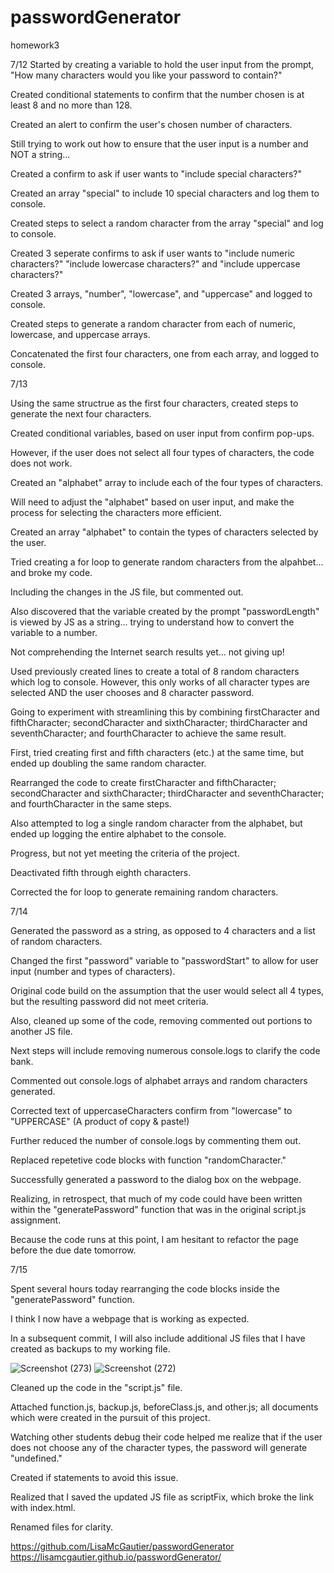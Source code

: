 # passwordGenerator
homework3

7/12
Started by creating a variable to hold the user input from the prompt, "How many characters would you like your password to contain?"

Created conditional statements to confirm that the number chosen is at least 8 and no more than 128.

Created an alert to confirm the user's chosen number of characters.

Still trying to work out how to ensure that the user input is a number and NOT a string...

Created a confirm to ask if user wants to "include special characters?"

Created an array "special" to include 10 special characters and log them to console.

Created steps to select a random character from the array "special" and log to console.

Created 3 seperate confirms to ask if user wants to "include numeric characters?" "include lowercase characters?" and "include uppercase characters?"

Created 3 arrays, "number", "lowercase", and "uppercase" and logged to console.

Created steps to generate a random character from each of numeric, lowercase, and uppercase arrays.

Concatenated the first four characters, one from each array, and logged to console.

7/13

Using the same structrue as the first four characters, created steps to generate the next four characters.

Created conditional variables, based on user input from confirm pop-ups.

However, if the user does not select all four types of characters, the code does not work.

Created an "alphabet" array to include each of the four types of characters.

Will need to adjust the "alphabet" based on user input, and make the process for selecting the characters more efficient.

Created an array "alphabet" to contain the types of characters selected by the user.

Tried creating a for loop to generate random characters from the alpahbet... and broke my code.

Including the changes in the JS file, but commented out.

Also discovered that the variable created by the prompt "passwordLength" is viewed by JS as a string... trying to understand how to convert the variable to a number.

Not comprehending the Internet search results yet... not giving up!

Used previously created lines to create a total of 8 random characters which log to console.  However, this only works of all character types are selected AND the user chooses and 8 character password.

Going to experiment with streamlining this by combining firstCharacter and fifthCharacter; secondCharacter and sixthCharacter; thirdCharacter and seventhCharacter; and fourthCharacter to achieve the same result.

First, tried creating first and fifth characters (etc.) at the same time, but ended up doubling the same random character.

Rearranged the code to create firstCharacter and fifthCharacter; secondCharacter and sixthCharacter; thirdCharacter and seventhCharacter; and fourthCharacter in the same steps.

Also attempted to log a single random character from the alphabet, but ended up logging the entire alphabet to the console.

Progress, but not yet meeting the criteria of the project.

Deactivated fifth through eighth characters.

Corrected the for loop to generate remaining random characters.

7/14

Generated the password as a string, as opposed to 4 characters and a list of random characters.

Changed the first "password" variable to "passwordStart" to allow for user input (number and types of characters).

Original code build on the assumption that the user would select all 4 types, but the resulting password did not meet criteria.

Also, cleaned up some of the code, removing commented out portions to another JS file.

Next steps will include removing numerous console.logs to clarify the code bank.

Commented out console.logs of alphabet arrays and random characters generated.

Corrected text of uppercaseCharacters confirm from "lowercase" to "UPPERCASE" (A product of copy & paste!)

Further reduced the number of console.logs by commenting them out.

Replaced repetetive code blocks with function "randomCharacter."


Successfully generated a password to the dialog box on the webpage.

Realizing, in retrospect, that much of my code could have been written within the "generatePassword" function that was in the original script.js assignment.

Because the code runs at this point, I am hesitant to refactor the page before the due date tomorrow.

7/15

Spent several hours today rearranging the code blocks inside the "generatePassword" function.

I think I now have a webpage that is working as expected.

In a subsequent commit, I will also include additional JS files that I have created as backups to my working file.

![Screenshot (273)](https://user-images.githubusercontent.com/62854999/87585081-7f431a00-c6ac-11ea-966d-167c809d44f0.png)
![Screenshot (272)](https://user-images.githubusercontent.com/62854999/87585114-8c600900-c6ac-11ea-87c5-a41bba2e95a6.png)

Cleaned up the code in the "script.js" file.

Attached function.js, backup.js, beforeClass.js, and other.js; all documents which were created in the pursuit of this project.

Watching other students debug their code helped me realize that if the user does not choose any of the character types, the password will generate "undefined."

Created if statements to avoid this issue.

Realized that I saved the updated JS file as scriptFix, which broke the link with index.html.

Renamed files for clarity.

 https://github.com/LisaMcGautier/passwordGenerator
 https://lisamcgautier.github.io/passwordGenerator/
